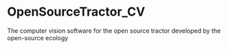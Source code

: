 # OpenSourceTractor_CV
The computer vision software for the open source tractor developed by the open-source ecology
